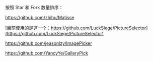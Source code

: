 按照 Star 和 Fork 数量排序：

https://github.com/zhihu/Matisse

[目前使用的是这一个：https://github.com/LuckSiege/PictureSelector](https://github.com/LuckSiege/PictureSelector)

https://github.com/jeasonlzy/ImagePicker

https://github.com/YancyYe/GalleryPick